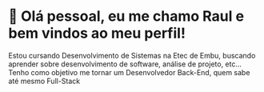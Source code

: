 # 👋 Olá pessoal, eu me chamo Raul e bem vindos ao meu perfil!

Estou cursando Desenvolvimento de Sistemas na Etec de Embu, buscando aprender sobre desenvolvimento de software, análise de projeto, etc...
Tenho como objetivo me tornar um Desenvolvedor Back-End, quem sabe até mesmo Full-Stack

